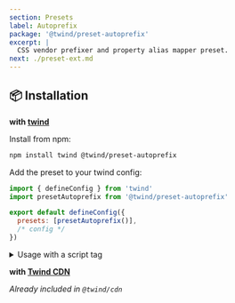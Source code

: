 ```yaml
---
section: Presets
label: Autoprefix
package: '@twind/preset-autoprefix'
excerpt: |
  CSS vendor prefixer and property alias mapper preset.
next: ./preset-ext.md
---
```


## 📦 Installation

**with [twind](https://github.com/tw-in-js/twind/tree/main/packages/twind)**

Install from npm:

```sh
npm install twind @twind/preset-autoprefix
```

Add the preset to your twind config:

```js title="twind.config.js"
import { defineConfig } from 'twind'
import presetAutoprefix from '@twind/preset-autoprefix'

export default defineConfig({
  presets: [presetAutoprefix()],
  /* config */
})
```

<details><summary>Usage with a script tag</summary>

```html
<head>
  <script
    src="https://cdn.jsdelivr.net/combine/npm/twind,npm/@twind/preset-autoprefix"
    crossorigin
  ></script>
  <script>
    twind.install({
      presets: [twind.presetAutoprefix()],
      /* config */
    })
  </script>
</head>
```

</details>

**with [Twind CDN](./installation#twind-cdn)**

_Already included in `@twind/cdn`_
